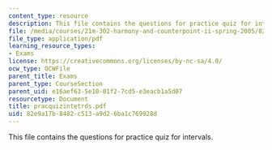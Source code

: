 ```yaml
---
content_type: resource
description: This file contains the questions for practice quiz for intervals.
file: /media/courses/21m-302-harmony-and-counterpoint-ii-spring-2005/82e9a17b8482c513a9d26ba1c769928d_pracquizintetrds.pdf
file_type: application/pdf
learning_resource_types:
- Exams
license: https://creativecommons.org/licenses/by-nc-sa/4.0/
ocw_type: OCWFile
parent_title: Exams
parent_type: CourseSection
parent_uid: e16aef63-5e10-01f2-7cd5-e3eacb1a5d07
resourcetype: Document
title: pracquizintetrds.pdf
uid: 82e9a17b-8482-c513-a9d2-6ba1c769928d
---
```

This file contains the questions for practice quiz for intervals.